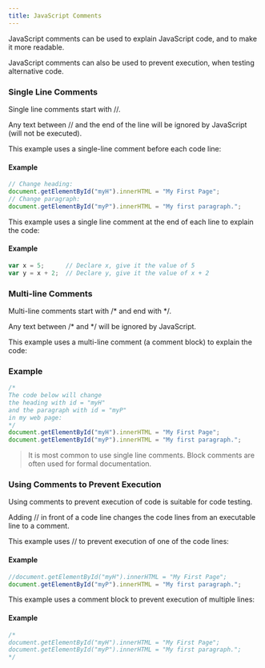 ```yaml
---
title: JavaScript Comments
---
```


JavaScript comments can be used to explain JavaScript code, and to make it more readable.

JavaScript comments can also be used to prevent execution, when testing alternative code.

### Single Line Comments

Single line comments start with //.

Any text between // and the end of the line will be ignored by JavaScript (will not be executed).

This example uses a single-line comment before each code line:

#### Example
```javascript
// Change heading:
document.getElementById("myH").innerHTML = "My First Page";
// Change paragraph:
document.getElementById("myP").innerHTML = "My first paragraph.";
```

This example uses a single line comment at the end of each line to explain the code:

#### Example
```javascript
var x = 5;      // Declare x, give it the value of 5
var y = x + 2;  // Declare y, give it the value of x + 2
```

### Multi-line Comments

Multi-line comments start with /* and end with */.

Any text between /* and */ will be ignored by JavaScript.

This example uses a multi-line comment (a comment block) to explain the code:

### Example
```javascript
/*
The code below will change
the heading with id = "myH"
and the paragraph with id = "myP"
in my web page:
*/
document.getElementById("myH").innerHTML = "My First Page";
document.getElementById("myP").innerHTML = "My first paragraph.";
```

> It is most common to use single line comments.
> Block comments are often used for formal documentation.


### Using Comments to Prevent Execution

Using comments to prevent execution of code is suitable for code testing.

Adding // in front of a code line changes the code lines from an executable line to a comment.

This example uses // to prevent execution of one of the code lines:

#### Example
```javascript
//document.getElementById("myH").innerHTML = "My First Page";
document.getElementById("myP").innerHTML = "My first paragraph.";
```

This example uses a comment block to prevent execution of multiple lines:

#### Example
```javascript
/*
document.getElementById("myH").innerHTML = "My First Page";
document.getElementById("myP").innerHTML = "My first paragraph.";
*/
```
